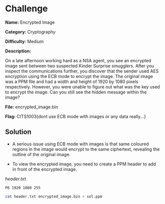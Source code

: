 # Challenge

**Name:** Encrypted Image

**Category:** Cryptography

**Difficulty:** Medium

**Description:**

On a late afternoon working hard as a NSA agent, you see an encrypted image sent between two suspected Kinder Surprise smugglers. After you inspect the communications further, you discover that the sender used AES encryption using the ECB mode to encrypt the image. The original image was a PPM file and had a width and height of 1920 by 1080 pixels respectively. However, you were unable to figure out what was the key used to encrypt the image. Can you still see the hidden message within the image?

**File:** encrypted_image.bin

**Flag:** CITS1003{dont use ECB mode with images or any data really...}

## Solution

* A serious issue using ECB mode with images is that same coloured regions in the image would encrypt to the same ciphertext, revealing the outline of the original image.

* To view the encrypted image, you need to create a PPM header to add in front of the encrypted image.

*header.txt*
```
P6 1920 1080 255
```

```bash
cat header.txt encrypted_image.bin > sol.ppm
```
